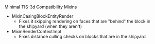 Minimal TIS-3d Compatibility Mixins

- MixinCasingBlockEntityRender
  - Fixes it skipping rendering on faces that are "behind" the block in the 
    shipyard (when they aren't)
- MixinRenderContextImpl
  - Fixes distance culling checks on blocks that are in the shipyard
